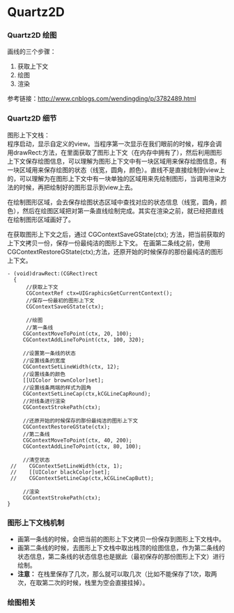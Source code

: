 # Quartz2D

### Quartz2D 绘图
画线的三个步骤：
1. 获取上下文
2. 绘图
3. 渲染

 参考链接：<http://www.cnblogs.com/wendingding/p/3782489.html>

### Quartz2D 细节
图形上下文栈：<br>
程序启动，显示自定义的view。当程序第一次显示在我们眼前的时候，程序会调用drawRect:方法，在里面获取了图形上下文（在内存中拥有了），然后利用图形上下文保存绘图信息，可以理解为图形上下文中有一块区域用来保存绘图信息，有一块区域用来保存绘图的状态（线宽，圆角，颜色）。直线不是直接绘制到view上的，可以理解为在图形上下文中有一块单独的区域用来先绘制图形，当调用渲染方法的时候，再把绘制好的图形显示到view上去。
 
在绘制图形区域，会去保存绘图状态区域中查找对应的状态信息（线宽，圆角，颜色），然后在绘图区域把对第一条直线绘制完成。其实在渲染之前，就已经把直线在绘制图形区域画好了。


在获取图形上下文之后，通过 CGContextSaveGState(ctx); 方法，把当前获取的上下文拷贝一份，保存一份最纯洁的图形上下文。
在画第二条线之前，使用CGContextRestoreGState(ctx);方法，还原开始的时候保存的那份最纯洁的图形上下文。

```objc
- (void)drawRect:(CGRect)rect
  {
      //获取上下文
      CGContextRef ctx=UIGraphicsGetCurrentContext();
      //保存一份最初的图形上下文
      CGContextSaveGState(ctx);
      
      //绘图
      //第一条线
     CGContextMoveToPoint(ctx, 20, 100);
     CGContextAddLineToPoint(ctx, 100, 320);
     
     //设置第一条线的状态
     //设置线条的宽度
     CGContextSetLineWidth(ctx, 12);
     //设置线条的颜色
     [[UIColor brownColor]set];
     //设置线条两端的样式为圆角
     CGContextSetLineCap(ctx,kCGLineCapRound);
     //对线条进行渲染
     CGContextStrokePath(ctx);
     
     //还原开始的时候保存的那份最纯洁的图形上下文
     CGContextRestoreGState(ctx);
     //第二条线
     CGContextMoveToPoint(ctx, 40, 200);
     CGContextAddLineToPoint(ctx, 80, 100);
     
     //清空状态
 //    CGContextSetLineWidth(ctx, 1);
 //    [[UIColor blackColor]set];
 //    CGContextSetLineCap(ctx,kCGLineCapButt);
     
     //渲染
     CGContextStrokePath(ctx);
}
```

### 图形上下文栈机制
* 画第一条线的时候，会把当前的图形上下文拷贝一份保存到图形上下文栈中。
* 画第二条线的时候，去图形上下文栈中取出栈顶的绘图信息，作为第二条线的状态信息，第二条线的状态信息也是据此（最初保存的那份图形上下文）进行绘制。
* **注意：** 在栈里保存了几次，那么就可以取几次（比如不能保存了1次，取两次，在取第二次的时候，栈里为空会直接挂掉）。


### 绘图相关

